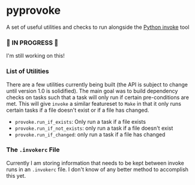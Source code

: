 # pyprovoke

A set of useful utilities and checks to run alongside the [Python invoke](http://www.pyinvoke.org/)
tool


### 🚧 IN PROGRESS 🚧

I'm still working on this!


### List of Utilities

There are a few utilities currently being built (the API is subject to change until version 1.0 is
solidified). The main goal was to build dependency checks on tasks such that a task will only run
if certain pre-conditions are met. This will give `invoke` a similar featureset to `Make` in that
it only runs certain tasks if a file doesn't exist or if a file has changed.

* `provoke.run_if_exists`: Only run a task if a file exists
* `provoke.run_if_not_exists`: only run a task if a file doesn't exist
* `provoke.run_if_changed`: only run a task if a file has changed


### The `.invokerc` File

Currently I am storing information that needs to be kept between invoke runs in an `.invokerc` file.
I don't know of any better method to accomplish this yet.
